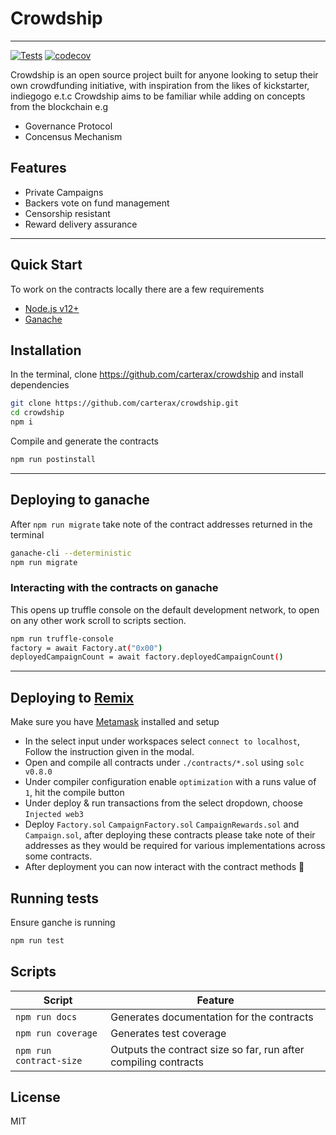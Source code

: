 # Crowdship

---

[![Tests](https://github.com/carterax/crowdship/actions/workflows/tests.yml/badge.svg)](https://github.com/carterax/crowdship/actions/workflows/tests.yml) [![codecov](https://codecov.io/gh/carterax/crowdship/branch/main/graph/badge.svg?token=9NQURT1YJD)](https://codecov.io/gh/carterax/crowdship)

Crowdship is an open source project built for anyone looking to setup their own crowdfunding initiative, with inspiration from the likes of kickstarter, indiegogo e.t.c Crowdship aims to be familiar while adding on concepts from the blockchain e.g

- Governance Protocol
- Concensus Mechanism

## Features

- Private Campaigns
- Backers vote on fund management
- Censorship resistant
- Reward delivery assurance

---

## Quick Start

To work on the contracts locally there are a few requirements

- [Node.js v12+](https://nodejs.org/en/)
- [Ganache](https://www.npmjs.com/package/ganache-cli)

## Installation

In the terminal, clone https://github.com/carterax/crowdship and install dependencies

```sh
git clone https://github.com/carterax/crowdship.git
cd crowdship
npm i
```

Compile and generate the contracts

```sh
npm run postinstall
```

---

## Deploying to ganache

After `npm run migrate` take note of the contract addresses returned in the terminal

```sh
ganache-cli --deterministic
npm run migrate
```

### Interacting with the contracts on ganache

This opens up truffle console on the default development network, to open on any other work scroll to scripts section.

```sh
npm run truffle-console
factory = await Factory.at("0x00")
deployedCampaignCount = await factory.deployedCampaignCount()
```

---

## Deploying to [Remix](http://remix.ethereum.org/)

Make sure you have [Metamask](https://metamask.io/) installed and setup

- In the select input under workspaces select `connect to localhost`, Follow the instruction given in the modal.
- Open and compile all contracts under `./contracts/*.sol` using `solc v0.8.0`
- Under compiler configuration enable `optimization` with a runs value of `1`, hit the compile button
- Under deploy & run transactions from the select dropdown, choose `Injected web3`
- Deploy `Factory.sol` `CampaignFactory.sol` `CampaignRewards.sol` and `Campaign.sol`, after deploying these contracts please take note of their addresses as they would be required for various implementations across some contracts.
- After deployment you can now interact with the contract methods 🎉

## Running tests

Ensure ganche is running

```sh
npm run test
```

## Scripts

| Script                  | Feature                                                         |
| ----------------------- | --------------------------------------------------------------- |
| `npm run docs`          | Generates documentation for the contracts                       |
| `npm run coverage`      | Generates test coverage                                         |
| `npm run contract-size` | Outputs the contract size so far, run after compiling contracts |

## License

MIT
